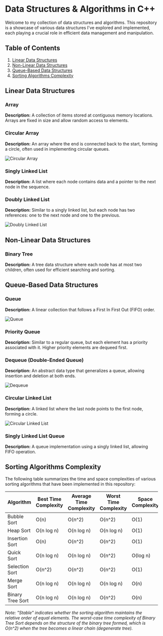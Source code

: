 # Data Structures & Algorithms in C++

Welcome to my collection of data structures and algorithms. This repository is a showcase of various data structures I've explored and implemented, each playing a crucial role in efficient data management and manipulation.

<h2>Table of Contents</h2>
<ol>
    <li><a href="#linear-data-structures">Linear Data Structures</a></li>
    <li><a href="#non-linear-data-structures">Non-Linear Data Structures</a></li>
    <li><a href="#queue-based-data-structures">Queue-Based Data Structures</a></li>
    <li><a href="#sorting-algorithms-complexity">Sorting Algorithms Complexity</a></li>
</ol>

<h2 id="linear-data-structures">Linear Data Structures</h2>

<h3>Array</h3>
<p><strong>Description:</strong> A collection of items stored at contiguous memory locations. Arrays are fixed in size and allow random access to elements.</p>

<h3>Circular Array</h3>
<p><strong>Description:</strong> An array where the end is connected back to the start, forming a circle, often used in implementing circular queues.</p>
<img src="visuals-circular-array.png" alt="Circular Array" />

<h3>Singly Linked List</h3>
<p><strong>Description:</strong> A list where each node contains data and a pointer to the next node in the sequence.</p>

<h3>Doubly Linked List</h3>
<p><strong>Description:</strong> Similar to a singly linked list, but each node has two references: one to the next node and one to the previous.</p>
<img src="visuals-doubly-linked-list.png" alt="Doubly Linked List" />

<h2 id="non-linear-data-structures">Non-Linear Data Structures</h2>

<h3>Binary Tree</h3>
<p><strong>Description:</strong> A tree data structure where each node has at most two children, often used for efficient searching and sorting.</p>

<h2 id="queue-based-data-structures">Queue-Based Data Structures</h2>

<h3>Queue</h3>
<p><strong>Description:</strong> A linear collection that follows a First In First Out (FIFO) order.</p>

<img src="visuals-queue.png" alt="Queue" />

<h3>Priority Queue</h3>
<p><strong>Description:</strong> Similar to a regular queue, but each element has a priority associated with it. Higher priority elements are dequeed first.</p>

<h3>Dequeue (Double-Ended Queue)</h3>
<p><strong>Description:</strong> An abstract data type that generalizes a queue, allowing insertion and deletion at both ends.</p>
<img src="visuals-dequeue.png" alt="Dequeue" />

<h3>Circular Linked List</h3>
<p><strong>Description:</strong> A linked list where the last node points to the first node, forming a circle.</p>
<!-- Replace with your image or code snippet -->
<img src="visuals-circ-list.png" alt="Circular Linked List" />

<h3>Singly Linked List Queue</h3>
<p><strong>Description:</strong> A queue implementation using a singly linked list, allowing FIFO operation.</p>

## Sorting Algorithms Complexity

The following table summarizes the time and space complexities of various sorting algorithms that have been implemented in this repository:

| Algorithm        | Best Time Complexity | Average Time Complexity | Worst Time Complexity | Space Complexity | Stable |
|------------------|----------------------|-------------------------|-----------------------|------------------|--------|
| Bubble Sort      | O(n)                 | O(n^2)                  | O(n^2)                | O(1)             | Yes    |
| Heap Sort        | O(n log n)           | O(n log n)              | O(n log n)            | O(1)             | No     |
| Insertion Sort   | O(n)                 | O(n^2)                  | O(n^2)                | O(1)             | Yes    |
| Quick Sort       | O(n log n)           | O(n log n)              | O(n^2)                | O(log n)         | No     |
| Selection Sort   | O(n^2)               | O(n^2)                  | O(n^2)                | O(1)             | No     |
| Merge Sort       | O(n log n)           | O(n log n)              | O(n log n)            | O(n)             | Yes    |
| Binary Tree Sort | O(n log n)           | O(n log n)              | O(n^2)                | O(n)             | Yes    |

*Note: "Stable" indicates whether the sorting algorithm maintains the relative order of equal elements. The worst-case time complexity of Binary Tree Sort depends on the structure of the binary tree formed, which is O(n^2) when the tree becomes a linear chain (degenerate tree).* 